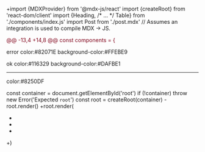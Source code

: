 +import {MDXProvider} from '@mdx-js/react'
 import {createRoot} from 'react-dom/client'
 import {Heading, /* … */ Table} from './components/index.js'
 import Post from './post.mdx' // Assumes an integration is used to compile MDX -> JS.
<p style="color:#82071e">@@ -13,4 +14,8 @@ const components = {</p>

error
color:#82071E
background-color:#FFEBE9

ok
color:#116329
background-color:#DAFBE1

---
color:#8250DF


 const container = document.getElementById('root')
 if (!container) throw new Error('Expected `root`')
 const root = createRoot(container)
-root.render(<Post components={components} />)
+root.render(
+  <MDXProvider components={components}>
+    <Post />
+  </MDXProvider>
+)
